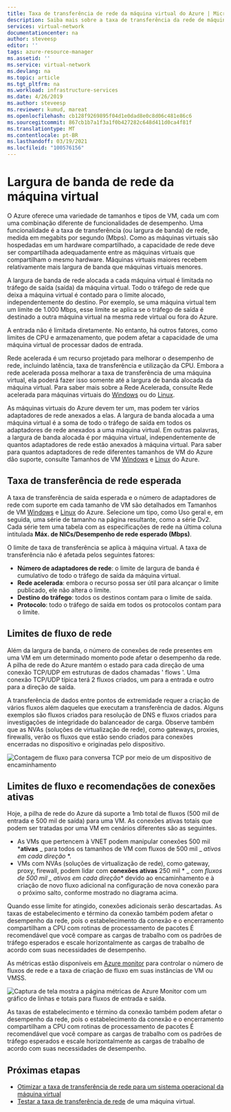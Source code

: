 ```yaml
---
title: Taxa de transferência de rede da máquina virtual do Azure | Microsoft Docs
description: Saiba mais sobre a taxa de transferência da rede de máquinas virtuais do Azure, incluindo como a largura de banda é alocada para uma máquina virtual
services: virtual-network
documentationcenter: na
author: steveesp
editor: ''
tags: azure-resource-manager
ms.assetid: ''
ms.service: virtual-network
ms.devlang: na
ms.topic: article
ms.tgt_pltfrm: na
ms.workload: infrastructure-services
ms.date: 4/26/2019
ms.author: steveesp
ms.reviewer: kumud, mareat
ms.openlocfilehash: cb128f9269895f04d1e0dad8e0c8d06c481e86c6
ms.sourcegitcommit: 867cb1b7a1f3a1f0b427282c648d411d0ca4f81f
ms.translationtype: MT
ms.contentlocale: pt-BR
ms.lasthandoff: 03/19/2021
ms.locfileid: "100576156"
---
```

# <a name="virtual-machine-network-bandwidth"></a>Largura de banda de rede da máquina virtual

O Azure oferece uma variedade de tamanhos e tipos de VM, cada um com uma combinação diferente de funcionalidades de desempenho. Uma funcionalidade é a taxa de transferência (ou largura de banda) de rede, medida em megabits por segundo (Mbps). Como as máquinas virtuais são hospedadas em um hardware compartilhado, a capacidade de rede deve ser compartilhada adequadamente entre as máquinas virtuais que compartilham o mesmo hardware. Máquinas virtuais maiores recebem relativamente mais largura de banda que máquinas virtuais menores.
 
A largura de banda de rede alocada a cada máquina virtual é limitada no tráfego de saída (saída) da máquina virtual. Todo o tráfego de rede que deixa a máquina virtual é contado para o limite alocado, independentemente do destino. Por exemplo, se uma máquina virtual tem um limite de 1.000 Mbps, esse limite se aplica se o tráfego de saída é destinado a outra máquina virtual na mesma rede virtual ou fora do Azure.
 
A entrada não é limitada diretamente. No entanto, há outros fatores, como limites de CPU e armazenamento, que podem afetar a capacidade de uma máquina virtual de processar dados de entrada.

Rede acelerada é um recurso projetado para melhorar o desempenho de rede, incluindo latência, taxa de transferência e utilização da CPU. Embora a rede acelerada possa melhorar a taxa de transferência de uma máquina virtual, ela poderá fazer isso somente até a largura de banda alocada da máquina virtual. Para saber mais sobre a Rede Acelerada, consulte Rede acelerada para máquinas virtuais do [Windows](create-vm-accelerated-networking-powershell.md) ou do [Linux](create-vm-accelerated-networking-cli.md).
 
As máquinas virtuais do Azure devem ter um, mas podem ter vários adaptadores de rede anexados a elas. A largura de banda alocada a uma máquina virtual é a soma de todo o tráfego de saída em todos os adaptadores de rede anexados a uma máquina virtual. Em outras palavras, a largura de banda alocada é por máquina virtual, independentemente de quantos adaptadores de rede estão anexados à máquina virtual. Para saber para quantos adaptadores de rede diferentes tamanhos de VM do Azure dão suporte, consulte Tamanhos de VM [Windows](../virtual-machines/sizes.md?toc=%2fazure%2fvirtual-network%2ftoc.json) e [Linux](../virtual-machines/sizes.md?toc=%2fazure%2fvirtual-network%2ftoc.json) do Azure. 

## <a name="expected-network-throughput"></a>Taxa de transferência de rede esperada

A taxa de transferência de saída esperada e o número de adaptadores de rede com suporte em cada tamanho de VM são detalhados em Tamanhos de VM [Windows](../virtual-machines/sizes.md?toc=%2fazure%2fvirtual-network%2ftoc.json) e [Linux](../virtual-machines/sizes.md?toc=%2fazure%2fvirtual-network%2ftoc.json) do Azure. Selecione um tipo, como Uso geral e, em seguida, uma série de tamanho na página resultante, como a série Dv2. Cada série tem uma tabela com as especificações de rede na última coluna intitulada **Máx. de NICs/Desempenho de rede esperado (Mbps)**. 

O limite de taxa de transferência se aplica à máquina virtual. A taxa de transferência não é afetada pelos seguintes fatores:
- **Número de adaptadores de rede**: o limite de largura de banda é cumulativo de todo o tráfego de saída da máquina virtual.
- **Rede acelerada**: embora o recurso possa ser útil para alcançar o limite publicado, ele não altera o limite.
- **Destino do tráfego**: todos os destinos contam para o limite de saída.
- **Protocolo**: todo o tráfego de saída em todos os protocolos contam para o limite.

## <a name="network-flow-limits"></a>Limites de fluxo de rede

Além da largura de banda, o número de conexões de rede presentes em uma VM em um determinado momento pode afetar o desempenho da rede. A pilha de rede do Azure mantém o estado para cada direção de uma conexão TCP/UDP em estruturas de dados chamadas ' flows '. Uma conexão TCP/UDP típica terá 2 fluxos criados, um para a entrada e outro para a direção de saída. 

A transferência de dados entre pontos de extremidade requer a criação de vários fluxos além daqueles que executam a transferência de dados. Alguns exemplos são fluxos criados para resolução de DNS e fluxos criados para investigações de integridade do balanceador de carga. Observe também que as NVAs (soluções de virtualização de rede), como gateways, proxies, firewalls, verão os fluxos que estão sendo criados para conexões encerradas no dispositivo e originadas pelo dispositivo. 

![Contagem de fluxo para conversa TCP por meio de um dispositivo de encaminhamento](media/virtual-machine-network-throughput/flow-count-through-network-virtual-appliance.png)

## <a name="flow-limits-and-active-connections-recommendations"></a>Limites de fluxo e recomendações de conexões ativas

Hoje, a pilha de rede do Azure dá suporte a 1mb total de fluxos (500 mil de entrada e 500 mil de saída) para uma VM. As conexões ativas totais que podem ser tratadas por uma VM em cenários diferentes são as seguintes.
- As VMs que pertencem à VNET podem manipular conexões 500 mil ***ativas** _ para todos os tamanhos de VM com fluxos de 500 mil _ *_ativos em cada direção_* *.  
- VMs com NVAs (soluções de virtualização de rede), como gateway, proxy, firewall, podem lidar com **conexões ativas** 250 mil * _ com *_fluxos de 500 mil _ ativos em cada direção_** devido ao encaminhamento e à criação de novo fluxo adicional na configuração de nova conexão para o próximo salto, conforme mostrado no diagrama acima. 

Quando esse limite for atingido, conexões adicionais serão descartadas. As taxas de estabelecimento e término da conexão também podem afetar o desempenho da rede, pois o estabelecimento da conexão e o encerramento compartilham a CPU com rotinas de processamento de pacotes É recomendável que você compare as cargas de trabalho com os padrões de tráfego esperados e escale horizontalmente as cargas de trabalho de acordo com suas necessidades de desempenho.

As métricas estão disponíveis em [Azure monitor](../azure-monitor/essentials/metrics-supported.md#microsoftcomputevirtualmachines) para controlar o número de fluxos de rede e a taxa de criação de fluxo em suas instâncias de VM ou VMSS.

![Captura de tela mostra a página métricas de Azure Monitor com um gráfico de linhas e totais para fluxos de entrada e saída.](media/virtual-machine-network-throughput/azure-monitor-flow-metrics.png)

As taxas de estabelecimento e término da conexão também podem afetar o desempenho da rede, pois o estabelecimento da conexão e o encerramento compartilham a CPU com rotinas de processamento de pacotes É recomendável que você compare as cargas de trabalho com os padrões de tráfego esperados e escale horizontalmente as cargas de trabalho de acordo com suas necessidades de desempenho. 

## <a name="next-steps"></a>Próximas etapas

- [Otimizar a taxa de transferência de rede para um sistema operacional da máquina virtual](virtual-network-optimize-network-bandwidth.md)
- [Testar a taxa de transferência de rede](virtual-network-bandwidth-testing.md) de uma máquina virtual.